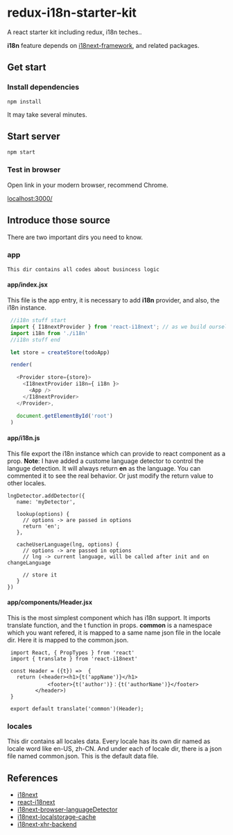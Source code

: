 # redux-i18n-starter-kit

A react starter kit including redux, i18n teches..

**i18n** feature depends on [i18next-framework](https://github.com/i18next/i18next), and related packages.

## Get start
### Install dependencies
```
npm install
```
It may take several minutes. 
## Start server
```
npm start
```
### Test in browser

Open link in your modern browser, recommend Chrome.

[localhost:3000/](http://localhost:3000/)

## Introduce those source
There are two important dirs you need to know.
### app

	This dir contains all codes about busincess logic
   
   #### app/index.jsx
   This file is the app entry, it is necessary to add **i18n** provider, and also, the i18n instance.
   ```javascript
    //i18n stuff start
    import { I18nextProvider } from 'react-i18next'; // as we build ourself via webpack
    import i18n from './i18n'
	//i18n stuff end

    let store = createStore(todoApp)

    render(

      <Provider store={store}>
        <I18nextProvider i18n={ i18n }>
          <App />
        </I18nextProvider>
      </Provider>,

      document.getElementById('root')
    )
   ```
   
   #### app/i18n.js
   This file export the i18n instance which can provide to react component as a prop.
   **Note**: I have added a custome language detector to control the languge detection. It will always return **en** as the language. You can commented it to see the real behavior. Or just modify the return value to other locales.
   ```
   lngDetector.addDetector({
      name: 'myDetector',

      lookup(options) {
        // options -> are passed in options
        return 'en';
      },

      cacheUserLanguage(lng, options) {
        // options -> are passed in options
        // lng -> current language, will be called after init and on changeLanguage

        // store it
      }
  })
   ```
   
   
   #### app/components/Header.jsx
   This is the most simplest component which has i18n support. It imports translate function, and the t function in props. **common** is a namespace which you want refered, it is mapped to a same name json file in the locale dir. Here it is mapped to the common.json.
   
   ```
   	import React, { PropTypes } from 'react'
    import { translate } from 'react-i18next'

    const Header = ({t}) =>  {
      return (<header><h1>{t('appName')}</h1>
                <footer>{t('author')}：{t('authorName')}</footer>
            </header>)
    }

    export default translate('common')(Header);
   
   ```
   
### locales

This dir contains all locales data. Every locale has its own dir named as locale word like en-US, zh-CN. And under each of locale dir, there is a json file named common.json. This is the default data file.


## References
* [i18next](https://github.com/i18next/i18next)
* [react-i18next](https://github.com/i18next/react-i18next)
* [i18next-browser-languageDetector](https://github.com/i18next/i18next-browser-languageDetector)
* [i18next-localstorage-cache](https://github.com/i18next/i18next-localstorage-cache)
* [i18next-xhr-backend](https://github.com/i18next/i18next-xhr-backend)


